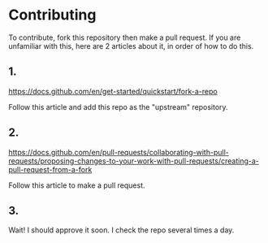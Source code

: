 # Contributing

To contribute, fork this repository then make a pull request. If you are unfamiliar with this, here are 2 articles about it, in order of how to do this.

## 1.

https://docs.github.com/en/get-started/quickstart/fork-a-repo

Follow this article and add this repo as the "upstream" repository.
## 2.

https://docs.github.com/en/pull-requests/collaborating-with-pull-requests/proposing-changes-to-your-work-with-pull-requests/creating-a-pull-request-from-a-fork

Follow this article to make a pull request.

## 3.

Wait! I should approve it soon. I check the repo several times a day.